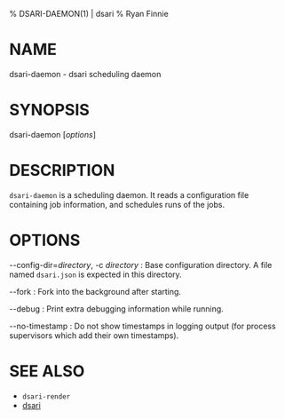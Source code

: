 % DSARI-DAEMON(1) | dsari
% Ryan Finnie
# NAME

dsari-daemon - dsari scheduling daemon

# SYNOPSIS

dsari-daemon [*options*]

# DESCRIPTION

`dsari-daemon` is a scheduling daemon.
It reads a configuration file containing job information, and schedules runs of the jobs.

# OPTIONS

--config-dir=*directory*, -c *directory*
:   Base configuration directory.
    A file named `dsari.json` is expected in this directory.

--fork
:   Fork into the background after starting.

--debug
:   Print extra debugging information while running.

--no-timestamp
:   Do not show timestamps in logging output (for process supervisors which add their own timestamps).

# SEE ALSO

* `dsari-render`
* [dsari](https://github.com/rfinnie/dsari)
